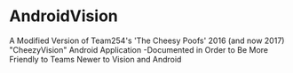 # AndroidVision
A Modified Version of Team254's 'The Cheesy Poofs' 2016 (and now 2017) "CheezyVision" Android Application
-Documented in Order to Be More Friendly to Teams Newer to Vision and Android
